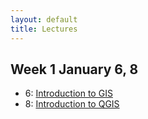 ```yaml
---
layout: default
title: Lectures
---
```


## Week 1 January 6, 8

- 6: <a href="../slides/lecture_01.html">Introduction to GIS</a> 
- 8: <a href="../slides/lecture_02.html">Introduction to QGIS</a> 

